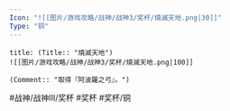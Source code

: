 ```yaml
---
Icon: "![[图片/游戏攻略/战神/战神3/奖杯/燒滅天地.png|30]]"
Type: "铜"
---
```

```ad-common-bronze-trophy
title: (Title:: "燒滅天地")
![[图片/游戏攻略/战神/战神3/奖杯/燒滅天地.png|100]]

(Comment:: "取得『阿波羅之弓』。")
```

#战神/战神III/奖杯 #奖杯 #奖杯/铜
